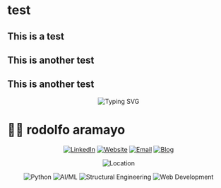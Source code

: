 # test
## This is a test
## This is another test
## This is another test
<div align="center">
  <img src="https://readme-typing-svg.herokuapp.com?font=Fira+Code&weight=500&size=25&pause=1500&color=FF6B35&center=true&vCenter=true&width=500&height=40&lines=Molecular+Biologist;Computational+Genomics;AI/ML+Trainer;Open+Source+Contributor" alt="Typing SVG" />
</div>

# 👨‍💻 rodolfo aramayo

<div align="center">
  
  [![LinkedIn](https://img.shields.io/badge/LinkedIn-rodolfo_aramayo-0077B5?style=for-the-badge&logo=linkedin&logoColor=white)](https://linkedin.com/in/rodolfo-aramayo)
  [![Website](https://img.shields.io/badge/Website-rodolfoaramayo.com-000000?style=for-the-badge&logo=About.me&logoColor=white)](https://rodolfoaramayo.com)
  [![Email](https://img.shields.io/badge/Email-mail@rodolfoaramayo.org-D14836?style=for-the-badge&logo=gmail&logoColor=white)](mailto:mail@rodolfoaramayo.com)
  [![Blog](https://img.shields.io/badge/Blog-rodolfoaramayo.com/blog-FF5722?style=for-the-badge&logo=blogger&logoColor=white)](https://rodolfoaramayo.com/blog)
  
</div>

<div align="center">
  <!-- <img src="https://img.shields.io/badge/Status-Available_for_Opportunities-00A0E4?style=for-the-badge&logo=rocket&logoColor=white" alt="Status" /> -->
  <img src="https://img.shields.io/badge/Location-College-Station-Texas-USA-0077B5?style=for-the-badge&logo=map-marker&logoColor=white" alt="Location" />
  <!-- <img src="https://img.shields.io/badge/Open_to_Work-Yes-00D4AA?style=for-the-badge&logo=linkedin&logoColor=white" alt="Open to Work" /> -->
</div>

<div align="center">
  
  ![Python](https://img.shields.io/badge/Python-3776AB?style=for-the-badge&logo=python&logoColor=white)
  ![AI/ML](https://img.shields.io/badge/AI/ML-FF6F00?style=for-the-badge&logo=tensorflow&logoColor=white)
  ![Structural Engineering](https://img.shields.io/badge/Structural_Engineering-FF6B35?style=for-the-badge&logo=autodesk&logoColor=white)
  ![Web Development](https://img.shields.io/badge/Web_Development-61DAFB?style=for-the-badge&logo=react&logoColor=black)
  
</div>
